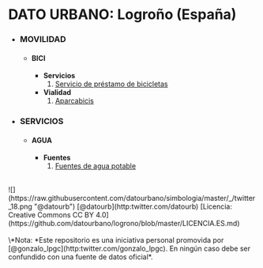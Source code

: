 # DATO URBANO: Logroño (España)
* ### **MOVILIDAD**
  - #### **BICI**
    - **Servicios**
      1. [Servicio de préstamo de bicicletas](https://github.com/datourbano/logrono/blob/master/movilidad/bici/servicios/26089_bases_bici.md)
    - **Vialidad**
      1. [Aparcabicis](https://datourbano.github.io/logrono/movilidad/bici/vialidad/26089_aparcabicis)
* ### **SERVICIOS**
  - #### **AGUA**
    - **Fuentes**
      1. [Fuentes de agua potable](https://datourbano.github.io/logrono/servicios/agua/fuentes/26089_fuentes_agua_potable)


<br />
![](https://raw.githubusercontent.com/datourbano/simbologia/master/_/twitter_18.png "@datourb") [@datourb](http:twitter.com/datourb)  
[Licencia: Creative Commons CC BY 4.0](https://github.com/datourbano/logrono/blob/master/LICENCIA.ES.md)
<br /><br />
\*Nota: *Este repositorio es una iniciativa personal promovida por [@gonzalo_lpgc](http:twitter.com/gonzalo_lpgc). En ningún caso debe ser confundido con una fuente de datos oficial*.
